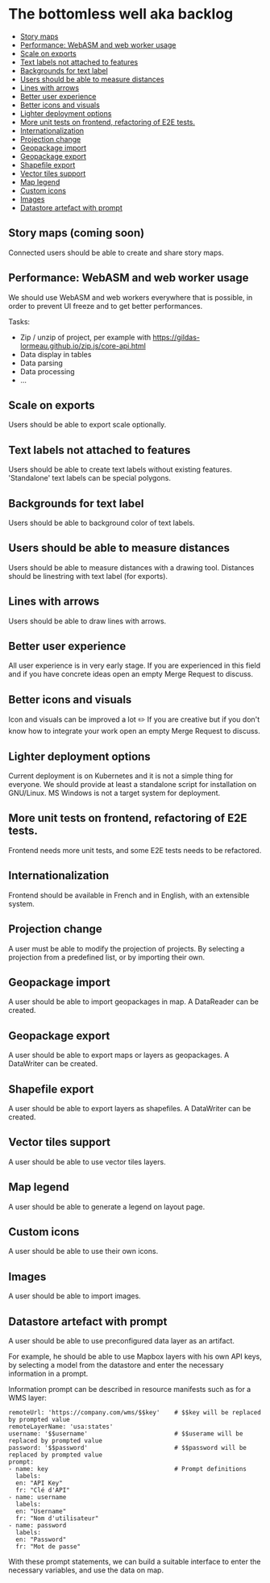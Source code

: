# The bottomless well aka backlog

- [Story maps](#story-maps)
- [Performance: WebASM and web worker usage](#performance-webasm-and-web-worker-usage)
- [Scale on exports](#scale-on-exports)
- [Text labels not attached to features](#text-labels-not-attached-to-features)
- [Backgrounds for text label](#backgrounds-for-text-label)
- [Users should be able to measure distances](#users-should-be-able-to-measure-distances)
- [Lines with arrows](#lines-with-arrows)
- [Better user experience](#better-user-experience)
- [Better icons and visuals](#better-icons-and-visuals)
- [Lighter deployment options](#lighter-deployment-options)
- [More unit tests on frontend, refactoring of E2E tests.](#more-unit-tests-on-frontend-refactoring-of-e2e-tests)
- [Internationalization](#internationalization)
- [Projection change](#projection-change)
- [Geopackage import](#geopackage-import)
- [Geopackage export](#geopackage-export)
- [Shapefile export](#shapefile-export)
- [Vector tiles support](#vector-tiles-support)
- [Map legend](#map-legend)
- [Custom icons](#custom-icons)
- [Images](#images)
- [Datastore artefact with prompt](#datastore-artefact-with-prompt)

## Story maps (coming soon)

Connected users should be able to create and share story maps.

## Performance: WebASM and web worker usage

We should use WebASM and web workers everywhere that is possible, in order to prevent UI freeze and to get better
performances.

Tasks:

- Zip / unzip of project, per example with https://gildas-lormeau.github.io/zip.js/core-api.html
- Data display in tables
- Data parsing
- Data processing
- ...

## Scale on exports

Users should be able to export scale optionally.

## Text labels not attached to features

Users should be able to create text labels without existing features. 'Standalone' text labels can be
special polygons.

## Backgrounds for text label

Users should be able to background color of text labels.

## Users should be able to measure distances

Users should be able to measure distances with a drawing tool. Distances should be linestring with
text label (for exports).

## Lines with arrows

Users should be able to draw lines with arrows.

## Better user experience

All user experience is in very early stage. If you are experienced in this field and if you have concrete ideas
open an empty Merge Request to discuss.

## Better icons and visuals

Icon and visuals can be improved a lot ✏️ If you are creative but if you don't know how to integrate your work
open an empty Merge Request to discuss.

## Lighter deployment options

Current deployment is on Kubernetes and it is not a simple thing for everyone. We should provide at least
a standalone script for installation on GNU/Linux. MS Windows is not a target system for deployment.

## More unit tests on frontend, refactoring of E2E tests.

Frontend needs more unit tests, and some E2E tests needs to be refactored.

## Internationalization

Frontend should be available in French and in English, with an extensible system.

## Projection change

A user must be able to modify the projection of projects. By selecting a projection from a predefined list,
or by importing their own.

## Geopackage import

A user should be able to import geopackages in map. A DataReader can be created.

## Geopackage export

A user should be able to export maps or layers as geopackages. A DataWriter can be created.

## Shapefile export

A user should be able to export layers as shapefiles. A DataWriter can be created.

## Vector tiles support

A user should be able to use vector tiles layers.

## Map legend

A user should be able to generate a legend on layout page.

## Custom icons

A user should be able to use their own icons.

## Images

A user should be able to import images.

## Datastore artefact with prompt

A user should be able to use preconfigured data layer as an artifact.

For example, he should be able to use Mapbox layers with his own API keys, by selecting a model from the datastore and
enter the necessary information in a prompt.

Information prompt can be described in resource manifests such as for a WMS layer:

    remoteUrl: 'https://company.com/wms/$$key'    # $$key will be replaced by prompted value
    remoteLayerName: 'usa:states'
    username: '$$username'                        # $$userame will be replaced by prompted value
    password: '$$password'                        # $$password will be replaced by prompted value
    prompt:
    - name: key                                   # Prompt definitions
      labels:
      en: "API Key"
      fr: "Clé d'API"
    - name: username
      labels:
      en: "Username"
      fr: "Nom d'utilisateur"
    - name: password
      labels:
      en: "Password"
      fr: "Mot de passe"

With these prompt statements, we can build a suitable interface to enter the necessary variables, and use
the data on map.
